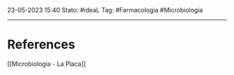 23-05-2023 15:40
Stato: #ideaL
Tag: #Farmacologia  #Microbiologia 


---
# References
[[Microbiologia - La Placa]]